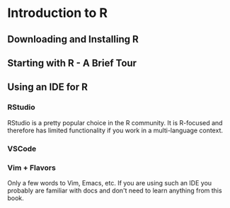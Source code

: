 # Introduction to R

## Downloading and Installing R

## Starting with R - A Brief Tour

## Using an IDE for R

### RStudio

RStudio is a pretty popular choice in the R community. It is R-focused and therefore has limited functionality if you work in a multi-language context.

### VSCode

### Vim + Flavors

Only a few words to Vim, Emacs, etc. If you are using such an IDE you probably are familiar with docs and don't need to learn anything from this book.

## 
